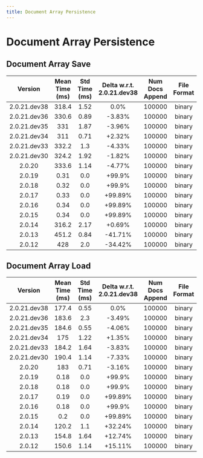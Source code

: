 ```yaml
---
title: Document Array Persistence
---
```

# Document Array Persistence

## Document Array Save

| Version | Mean Time (ms) | Std Time (ms) | Delta w.r.t. 2.0.21.dev38 | Num Docs Append | File Format | Iterations |
| :---: | :---: | :---: | :---: | :---: | :---: | :---: |
| 2.0.21.dev38 | 318.4 | 1.52 | 0.0% | 100000 | binary | 5 |
| 2.0.21.dev36 | 330.6 | 0.89 | -3.83% | 100000 | binary | 5 |
| 2.0.21.dev35 | 331 | 1.87 | -3.96% | 100000 | binary | 5 |
| 2.0.21.dev34 | 311 | 0.71 | +2.32% | 100000 | binary | 5 |
| 2.0.21.dev33 | 332.2 | 1.3 | -4.33% | 100000 | binary | 5 |
| 2.0.21.dev30 | 324.2 | 1.92 | -1.82% | 100000 | binary | 5 |
| 2.0.20 | 333.6 | 1.14 | -4.77% | 100000 | binary | 5 |
| 2.0.19 | 0.31 | 0.0 | +99.9% | 100000 | binary | 5 |
| 2.0.18 | 0.32 | 0.0 | +99.9% | 100000 | binary | 5 |
| 2.0.17 | 0.33 | 0.0 | +99.89% | 100000 | binary | 5 |
| 2.0.16 | 0.34 | 0.0 | +99.89% | 100000 | binary | 5 |
| 2.0.15 | 0.34 | 0.0 | +99.89% | 100000 | binary | 5 |
| 2.0.14 | 316.2 | 2.17 | +0.69% | 100000 | binary | 5 |
| 2.0.13 | 451.2 | 0.84 | -41.71% | 100000 | binary | 5 |
| 2.0.12 | 428 | 2.0 | -34.42% | 100000 | binary | 5 |
## Document Array Load

| Version | Mean Time (ms) | Std Time (ms) | Delta w.r.t. 2.0.21.dev38 | Num Docs Append | File Format | Iterations |
| :---: | :---: | :---: | :---: | :---: | :---: | :---: |
| 2.0.21.dev38 | 177.4 | 0.55 | 0.0% | 100000 | binary | 5 |
| 2.0.21.dev36 | 183.6 | 2.3 | -3.49% | 100000 | binary | 5 |
| 2.0.21.dev35 | 184.6 | 0.55 | -4.06% | 100000 | binary | 5 |
| 2.0.21.dev34 | 175 | 1.22 | +1.35% | 100000 | binary | 5 |
| 2.0.21.dev33 | 184.2 | 1.64 | -3.83% | 100000 | binary | 5 |
| 2.0.21.dev30 | 190.4 | 1.14 | -7.33% | 100000 | binary | 5 |
| 2.0.20 | 183 | 0.71 | -3.16% | 100000 | binary | 5 |
| 2.0.19 | 0.18 | 0.0 | +99.9% | 100000 | binary | 5 |
| 2.0.18 | 0.18 | 0.0 | +99.9% | 100000 | binary | 5 |
| 2.0.17 | 0.19 | 0.0 | +99.89% | 100000 | binary | 5 |
| 2.0.16 | 0.18 | 0.0 | +99.9% | 100000 | binary | 5 |
| 2.0.15 | 0.2 | 0.0 | +99.89% | 100000 | binary | 5 |
| 2.0.14 | 120.2 | 1.1 | +32.24% | 100000 | binary | 5 |
| 2.0.13 | 154.8 | 1.64 | +12.74% | 100000 | binary | 5 |
| 2.0.12 | 150.6 | 1.14 | +15.11% | 100000 | binary | 5 |
